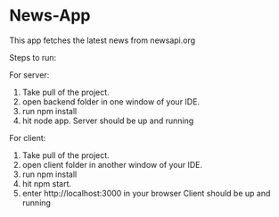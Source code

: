 # News-App
This app fetches the latest news from newsapi.org

Steps to run:

For server:
1. Take pull of the project.
2. open backend folder in one window of your IDE.
3. run npm install
4. hit node app.
 Server should be up and running
 
 For client:
 1. Take pull of the project.
2. open client folder in another window of your IDE.
3. run npm install
4. hit npm start.
5. enter http://localhost:3000 in your browser
 Client should be up and running
 
 
 
 
 
